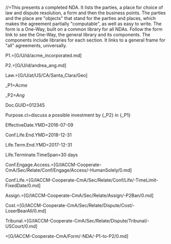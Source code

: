 //=This presents a completed NDA.  It lists the parties, a place for choice of law and dispute resolution, a form and then the business points.  The parties and the place are "objects" that stand for the parties and places, which makes the agreement partially "computable", as well as easy to write.  The form is a One-Way, built on a common library for all NDAs.  Follow the form link to see the One-Way, the general library and its components.  The components include libraries for each section.  It links to a general frame for "all" agreements, universally.

P1.=[G/U/id/acme_incorporated.md]

P2.=[G/U/id/andrea_ang.md]

Law.=[G/U/at/US/CA/Santa_Clara/Geo]

_P1=<i>Acme</i>

_P2=<i>Ang</i>

Doc.GUID=012345

Purpose.cl=discuss a possible investment by {_P2} in {_P1}

EffectiveDate.YMD=2016-07-09

Conf.Life.End.YMD=2018-12-31

Life.Term.End.YMD=2017-12-31

Life.Terminate.TimeSpan=30 days

Conf.Engage.Access.=[G/IACCM-Cooperate-CmA/Sec/Relate/Conf/Engage/Access/-HumanSolely/0.md]

Conf.Life.=[G/IACCM-Cooperate-CmA/Sec/Relate/Conf/Life/-TimeLimit-FixedDate/0.md]

Assign.=[G/IACCM-Cooperate-CmA/Sec/Relate/Assign/-P2Ban/0.md]

Cost.=[G/IACCM-Cooperate-CmA/Sec/Relate/Dispute/Cost/-LoserBearAll/0.md]

Tribunal.=[G/IACCM-Cooperate-CmA/Sec/Relate/Dispute/Tribunal/-USCourt/0.md]

=[G/IACCM-Cooperate-CmA/Form/-NDA/-P1-to-P2/0.md]